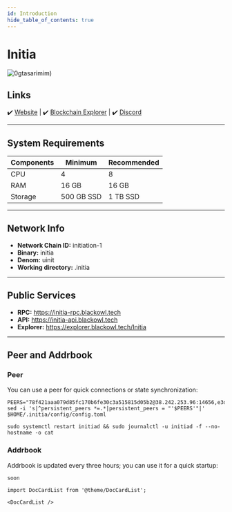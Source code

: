 ```yaml
---
id: Introduction
hide_table_of_contents: true
---
```


# Initia

![0gtasarimim)](https://github.com/blackowltr/blackowltr.github.io/assets/107190154/48243956-1bd1-431d-aba2-a9463825342c)

## Links
 ✔️ [Website](https://initia.xyz/) |
 ✔️ [Blockchain Explorer](https://explorer.blackowl.tech/Initia/staking) |
 ✔️ [Discord](https://discord.gg/initia)

---

## **System Requirements**

| Components | Minimum      | **Recommended** |
|------------|--------------|-----------------|
| CPU        | 4            | 8               |
| RAM        | 16 GB        | 16 GB           |
| Storage    | 500 GB SSD   | 1 TB SSD      |

---

## **Network Info**

- **Network Chain ID:** initiation-1
- **Binary:** initia
- **Denom:** uinit
- **Working directory:** .initia

---

## **Public Services**

- **RPC:** https://initia-rpc.blackowl.tech
- **API:** https://initia-api.blackowl.tech
- **Explorer:** https://explorer.blackowl.tech/Initia

---

## **Peer and Addrbook**

### Peer
You can use a peer for quick connections or state synchronization:

```shell
PEERS="78f421aaa079d85fc170b6fe30c3a515815d05b2@38.242.253.96:14656,e3dc84162e19b373fada374e24d6118fa25bb80a@195.26.250.86:39656,43a5f7d0a0980278e15a64867d020e22fe24db2b@135.181.34.237:26656,a7a4a958700fd286e4f6fc317edca1231c51f403@84.46.241.109:14656,f8df8ce438bd81a01156e08acb4c0a17635466a1@37.60.231.165:17956,4ed1d051226c386f9196737e7428da70491ced4d@217.76.56.34:26656,f8308cc52d70bf5056899d7bc4e76dd9689624ad@78.46.40.115:26656,f6e0493e41e0dbb6d22a6e89a7d1beb1050c946b@65.21.226.55:14656,52e7bc1c6d526ff36d4b3520596557a313678fdb@161.97.100.75:14656,870617eea8ac5b740734a0d8f2b9a803dfece3f0@207.180.232.244:14656,d1fe6b65c48b0970e7ee6990587824becb04eb23@84.247.163.112:17956,940f6a0dbcf20869a8a06d858c1dad2f3ba5b21b@84.247.176.229:11656,700e7305dd382212b1fdc99aba2839dd2811761b@95.216.42.140:14656,fa24374f85e71a81d7807a90c0fb756f48f2ffa4@173.249.10.186:14656,ed464172d6a36d4af7713b622f6bd4ecd41641c5@116.203.67.196:14656,2ce32c6aa4d405d2d81bf13b56f80716c9f25e7f@158.220.123.85:14656,f4cc954a973483407329e41577b4276d62f7417c@176.57.150.5:14656,9ed1bc28ec400fd453ddb87f732fe64e3226ff72@161.97.76.223:14656,a54d7657863c9d5cde3f3c2b50cbc1473e26857d@65.21.83.250:14656,b7f6d018e9903ac7daeba2c6c97ed7aab945efaa@156.67.25.2:14656"
sed -i 's|^persistent_peers *=.*|persistent_peers = "'$PEERS'"|' $HOME/.initia/config/config.toml

sudo systemctl restart initiad && sudo journalctl -u initiad -f --no-hostname -o cat
```

### Addrbook
Addrbook is updated every three hours; you can use it for a quick startup:

```shell
soon
```

```mdx-code-block
import DocCardList from '@theme/DocCardList';

<DocCardList />
```
